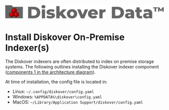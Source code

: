 ![Image: logo_diskover_data_tm_header_no_background.png](images/logo_diskover_data_tm_header_no_background.png)

# Install Diskover On-Premise Indexer(s)

The Diskover indexers are often distributed to index on premise storage systems. The following outlines installing the Diskover indexer component ([components 1 in the architecture diagram](#architecture_diagram)).

At time of installation, the config file is located in:
-  Linux:  `~/.config/diskover/config.yaml`
-  Windows:  `%APPDATA%\diskover\config.yaml`
-  MacOS:  `~/Library/Application Support/diskover/config.yaml`
